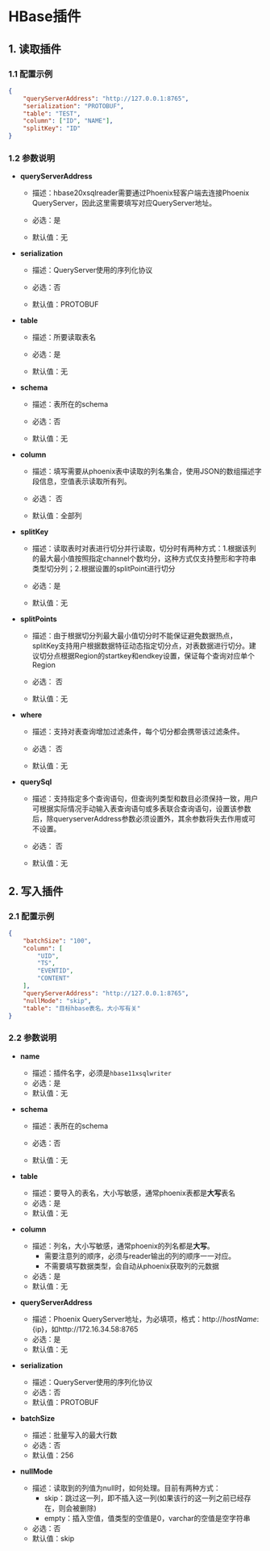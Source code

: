 # HBase插件  

## 1. 读取插件  

### 1.1 配置示例  

```json
{
    "queryServerAddress": "http://127.0.0.1:8765",
    "serialization": "PROTOBUF",
    "table": "TEST",
    "column": ["ID", "NAME"],
    "splitKey": "ID"
}
```

### 1.2 参数说明  

* **queryServerAddress**

	* 描述：hbase20xsqlreader需要通过Phoenix轻客户端去连接Phoenix QueryServer，因此这里需要填写对应QueryServer地址。
 
	* 必选：是 <br />
 
	* 默认值：无 <br />
 
* **serialization**
 
	* 描述：QueryServer使用的序列化协议
 
	* 必选：否 <br />
 
	* 默认值：PROTOBUF <br />
	
* **table**

	* 描述：所要读取表名
	
	* 必选：是 <br />
 
	* 默认值：无 <br />
	
* **schema**

	* 描述：表所在的schema
	
	* 必选：否 <br />
 
	* 默认值：无 <br />
		
* **column**

	* 描述：填写需要从phoenix表中读取的列名集合，使用JSON的数组描述字段信息，空值表示读取所有列。
 
	* 必选： 否<br />
 
	* 默认值：全部列 <br />
 
* **splitKey**

	* 描述：读取表时对表进行切分并行读取，切分时有两种方式：1.根据该列的最大最小值按照指定channel个数均分，这种方式仅支持整形和字符串类型切分列；2.根据设置的splitPoint进行切分
	
	* 必选：是 <br />
 
	* 默认值：无 <br />

* **splitPoints**

	* 描述：由于根据切分列最大最小值切分时不能保证避免数据热点，splitKey支持用户根据数据特征动态指定切分点，对表数据进行切分。建议切分点根据Region的startkey和endkey设置，保证每个查询对应单个Region
 
	* 必选： 否<br />
 
	* 默认值：无 <br />
	
* **where**
    
    * 描述：支持对表查询增加过滤条件，每个切分都会携带该过滤条件。
     
    * 必选： 否<br />
     
    * 默认值：无<br />
    
* **querySql**
        
    * 描述：支持指定多个查询语句，但查询列类型和数目必须保持一致，用户可根据实际情况手动输入表查询语句或多表联合查询语句，设置该参数后，除queryserverAddress参数必须设置外，其余参数将失去作用或可不设置。
         
    * 必选： 否<br />
         
    * 默认值：无<br />

## 2. 写入插件  

### 2.1 配置示例  

```json
{
    "batchSize": "100",
    "column": [
        "UID",
        "TS",
        "EVENTID",
        "CONTENT"
    ],
    "queryServerAddress": "http://127.0.0.1:8765",
    "nullMode": "skip",
    "table": "目标hbase表名，大小写有关"
}
```

### 2.2 参数说明

* **name**

   * 描述：插件名字，必须是`hbase11xsqlwriter`
   * 必选：是
   * 默认值：无
   
* **schema**

	* 描述：表所在的schema
	
	* 必选：否 <br />
 
	* 默认值：无 <br />
	
* **table**

   * 描述：要导入的表名，大小写敏感，通常phoenix表都是**大写**表名
   * 必选：是
   * 默认值：无

* **column**

   * 描述：列名，大小写敏感，通常phoenix的列名都是**大写**。
       * 需要注意列的顺序，必须与reader输出的列的顺序一一对应。
       * 不需要填写数据类型，会自动从phoenix获取列的元数据
   * 必选：是
   * 默认值：无

* **queryServerAddress**

   * 描述：Phoenix QueryServer地址，为必填项，格式：http://${hostName}:${ip}，如http://172.16.34.58:8765
   * 必选：是
   * 默认值：无
   
* **serialization**
 
    * 描述：QueryServer使用的序列化协议
	* 必选：否 
	* 默认值：PROTOBUF
	
* **batchSize**

   * 描述：批量写入的最大行数
   * 必选：否
   * 默认值：256

* **nullMode**

   * 描述：读取到的列值为null时，如何处理。目前有两种方式：
      * skip：跳过这一列，即不插入这一列(如果该行的这一列之前已经存在，则会被删除)
      * empty：插入空值，值类型的空值是0，varchar的空值是空字符串
   * 必选：否
   * 默认值：skip